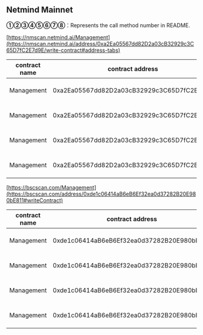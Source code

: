 ## Netmind Mainnet

**①②③④⑤⑥⑦⑧**：Represents the call method number in README.

[https://nmscan.netmind.ai/Management](https://nmscan.netmind.ai/address/0xa2Ea05567dd82D2a03cB32929c3C65D7fC2E7d9E/write-contract#address-tabs)

|contract name|contract address|Proposal ID|Operating Instructions|invoke methods|parameter invocation|
| --- | --- | --- |--- | --- |---|
| Management | 0xa2Ea05567dd82D2a03cB32929c3C65D7fC2E7d9E |   | **②**delete node address| deleteNodePropose | 0xCFDAbF4B585bEf4EF3a13D865dDAEd14be821537|
| Management | 0xa2Ea05567dd82D2a03cB32929c3C65D7fC2E7d9E |   | **②**delete node address| deleteNodePropose | 0x584EF68A29D37a688B23A255ec45a348F30923F4|
| Management | 0xa2Ea05567dd82D2a03cB32929c3C65D7fC2E7d9E |   | **①**Add node address| addNodePropose | 0xc0a8F6ac9EF75453BE712412aB8fD5be5fc3Cc50|
| Management | 0xa2Ea05567dd82D2a03cB32929c3C65D7fC2E7d9E |   | **①**Add node address| addNodePropose |0xD7C4B80Dc0Bc08Ef92a60d50269c3ECeC2b459b8 |

[https://bscscan.com/Management](https://bscscan.com/address/0xde1c06414aB6eB6Ef32ea0d37282B20E980bE811#writeContract)

|contract name|contract address|Proposal ID|Operating Instructions|invoke methods|parameter invocation|
| --- | --- | --- |--- | --- |---|
| Management | 0xde1c06414aB6eB6Ef32ea0d37282B20E980bE811 |   | **②**delete node address| deleteNodePropose | 0xCFDAbF4B585bEf4EF3a13D865dDAEd14be821537|
| Management | 0xde1c06414aB6eB6Ef32ea0d37282B20E980bE811 |   | **②**delete node address| deleteNodePropose |0x584EF68A29D37a688B23A255ec45a348F30923F4 |
| Management |  0xde1c06414aB6eB6Ef32ea0d37282B20E980bE811|   | **①**Add node address| addNodePropose | 0xc0a8F6ac9EF75453BE712412aB8fD5be5fc3Cc50|
| Management | 0xde1c06414aB6eB6Ef32ea0d37282B20E980bE811 |   | **①**Add node address| addNodePropose |0xD7C4B80Dc0Bc08Ef92a60d50269c3ECeC2b459b8 |


